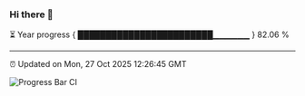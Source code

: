 ### Hi there 👋

⏳ Year progress { ████████████████████████▁▁▁▁▁▁ } 82.06 %

---

⏰ Updated on Mon, 27 Oct 2025 12:26:45 GMT

![Progress Bar CI](https://github.com/code-lakshay/GitHub-Actions-Demo/workflows/Progress%20Bar%20CI/badge.svg)

